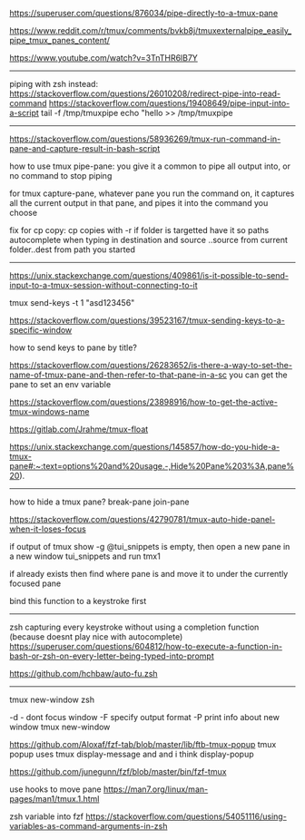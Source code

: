 https://superuser.com/questions/876034/pipe-directly-to-a-tmux-pane



https://www.reddit.com/r/tmux/comments/bvkb8j/tmuxexternalpipe_easily_pipe_tmux_panes_content/

https://www.youtube.com/watch?v=3TnTHR6lB7Y


___
piping with zsh instead:
https://stackoverflow.com/questions/26010208/redirect-pipe-into-read-command
https://stackoverflow.com/questions/19408649/pipe-input-into-a-script
tail -f /tmp/tmuxpipe
echo "hello >> /tmp/tmuxpipe


___
https://stackoverflow.com/questions/58936269/tmux-run-command-in-pane-and-capture-result-in-bash-script


how to use tmux pipe-pane:
you give it a common to pipe all output into, or no command to stop piping

for tmux capture-pane, whatever pane you run the command on, it captures all the current output in that pane, and pipes it into the command you choose 



fix for cp copy:
cp copies with -r if folder is targetted
have it so paths autocomplete when typing in destination and source ..source from current folder..dest from path you started

___
https://unix.stackexchange.com/questions/409861/is-it-possible-to-send-input-to-a-tmux-session-without-connecting-to-it

tmux send-keys -t 1 "asd123456"

https://stackoverflow.com/questions/39523167/tmux-sending-keys-to-a-specific-window


how to send keys to pane by title?


https://stackoverflow.com/questions/26283652/is-there-a-way-to-set-the-name-of-tmux-pane-and-then-refer-to-that-pane-in-a-sc
you can get the pane to set an env variable


https://stackoverflow.com/questions/23898916/how-to-get-the-active-tmux-windows-name


https://gitlab.com/Jrahme/tmux-float

https://unix.stackexchange.com/questions/145857/how-do-you-hide-a-tmux-pane#:~:text=options%20and%20usage.-,Hide%20Pane%203%3A,pane%20).


___
how to hide a tmux pane?
break-pane join-pane

https://stackoverflow.com/questions/42790781/tmux-auto-hide-panel-when-it-loses-focus

if output of tmux show -g @tui_snippets is empty, then open a new pane in a new window tui_snippets and run tmx1

if already exists then find where pane is and move it to under the currently focused pane

bind this function to a keystroke first 



___
zsh capturing every keystroke without using a completion function (because doesnt play nice with autocomplete)
https://superuser.com/questions/604812/how-to-execute-a-function-in-bash-or-zsh-on-every-letter-being-typed-into-prompt


https://github.com/hchbaw/auto-fu.zsh


___
tmux new-window zsh

-d - dont focus window
-F specify output format
-P print info about new window
tmux new-window

https://github.com/Aloxaf/fzf-tab/blob/master/lib/ftb-tmux-popup
tmux popup uses tmux display-message and
and i think display-popup

https://github.com/junegunn/fzf/blob/master/bin/fzf-tmux

use hooks to move pane
https://man7.org/linux/man-pages/man1/tmux.1.html





zsh variable into fzf
https://stackoverflow.com/questions/54051116/using-variables-as-command-arguments-in-zsh
